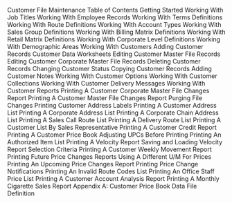 Customer File Maintenance
Table of Contents
Getting Started
Working With Job Titles
Working With Employee Records
Working With Terms Definitions
Working With Route Definitions
Working With Account Types
Working With Sales Group Definitions
Working With Billing Matrix Definitions
Working With Retail Matrix Definitions
Working With Corporate Level Definitions
Working With Demographic Areas
Working With Customers
Adding Customer Records
Customer Data Worksheets
Editing Customer Master File Records
Editing Customer Corporate Master File Records
Deleting Customer Records
Changing Customer Status
Copying Customer Records
Adding Customer Notes
Working With Customer Options
Working With Customer Collections
Working With Customer Delivery Messages
Working With Customer Reports
Printing A Customer Corporate Master File Changes Report
Printing A Customer Master File Changes Report
Purging File Changes
Printing Customer Address Labels
Printing A Customer Address List
Printing A Corporate Address List
Printing A Corporate Chain Address List
Printing A Sales Call Route List
Printing A Delivery Route List
Printing A Customer List By Sales Representative
Printing A Customer Credit Report
Printing A Customer Price Book
Adjusting UPCs Before Printing
Printing An Authorized Item List
Printing A Velocity Report
Saving and Loading Velocity Report Selection Criteria
Printing A Customer Weekly Movement Report
Printing Future Price Changes Reports
Using A Different U/M For Prices
Printing An Upcoming Price Changes Report
Printing Price Change Notifications
Printing An Invalid Route Codes List
Printing An Office Staff Price List
Printing A Customer Account Analysis Report
Printing A Monthly Cigarette Sales Report
Appendix A: Customer Price Book Data File Definition